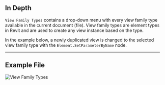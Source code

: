 ## In Depth
`View Family Types` contains a drop-down menu with every view family type available in the current document (file). View family types are element types in Revit and are used to create any view instance based on the type.

In the example below, a newly duplicated view is changed to the selected view family type with the `Element.SetParameterByName` node.
___
## Example File

![View Family Types](./DSRevitNodesUI.ViewFamilyTypes_img.jpg)
